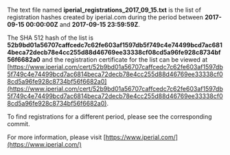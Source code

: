 The text file named **iperial_registrations_2017_09_15.txt** is the list of registration hashes created by iperial.com during the period between **2017-09-15 00:00:00Z** and **2017-09-15 23:59:59Z**.

The SHA 512 hash of the list is **52b9bd01a56707caffcedc7c62fe603af1597db5f749c4e74499bcd7ac6814beca72decb78e4cc255d88d46769ee33338cf08cd5a96fe928c8734bf56f6682a0** and the registration certificate for the list can be viewed at [https://www.iperial.com/cert/52b9bd01a56707caffcedc7c62fe603af1597db5f749c4e74499bcd7ac6814beca72decb78e4cc255d88d46769ee33338cf08cd5a96fe928c8734bf56f6682a0](https://www.iperial.com/cert/52b9bd01a56707caffcedc7c62fe603af1597db5f749c4e74499bcd7ac6814beca72decb78e4cc255d88d46769ee33338cf08cd5a96fe928c8734bf56f6682a0).

To find registrations for a different period, please see the corresponding commit.

For more information, please visit [https://www.iperial.com/](https://www.iperial.com/)
